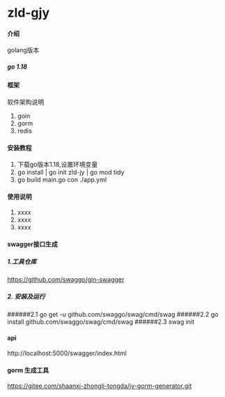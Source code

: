 # zld-gjy

#### 介绍

golang版本

##### go 1.18

#### 框架

软件架构说明
1. goin 
2. gorm
3. redis

#### 安装教程

1.  下载go版本1.18,设置环境变量
2.  go install | go init zld-jy |  go mod tidy
3.  go build  main.go con ./app.yml

#### 使用说明

1.  xxxx
2.  xxxx
3.  xxxx

#### swagger接口生成
##### 1.工具仓库

https://github.com/swaggo/gin-swagger

##### 2. 安装及运行

######2.1 go get -u github.com/swaggo/swag/cmd/swag
######2.2 go install github.com/swaggo/swag/cmd/swag
######2.3 swag init


#### api

http://localhost:5000/swagger/index.html

#### gorm 生成工具

https://gitee.com/shaanxi-zhongli-tongda/jy-gorm-generator.git